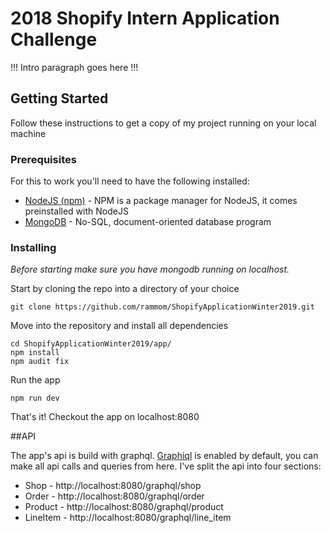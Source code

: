 # 2018 Shopify Intern Application Challenge

!!! Intro paragraph goes here !!!

## Getting Started

Follow these instructions to get a copy of my project running on your local machine

### Prerequisites

For this to work you'll need to have the following installed:
* [NodeJS (npm)](https://nodejs.org/en/download/) - NPM is a package manager for NodeJS, it comes preinstalled with NodeJS
* [MongoDB](https://docs.mongodb.com/manual/installation/) - No-SQL, document-oriented database program

### Installing
*Before starting make sure you have mongodb running on localhost.*

Start by cloning the repo into a directory of your choice

```
git clone https://github.com/rammom/ShopifyApplicationWinter2019.git
```

Move into the repository and install all dependencies

```
cd ShopifyApplicationWinter2019/app/
npm install
npm audit fix
```

Run the app

```
npm run dev
```

That's it! Checkout the app on localhost:8080

##API

The app's api is build with graphql.  [Graphiql](https://github.com/graphql/graphiql) is enabled by default, you can make all api calls and queries from here.
I've split the api into four sections:
* Shop - http://localhost:8080/graphql/shop
* Order - http://localhost:8080/graphql/order
* Product - http://localhost:8080/graphql/product
* LineItem - http://localhost:8080/graphql/line_item
